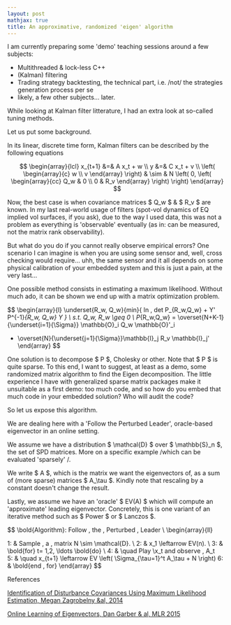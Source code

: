 ```yaml
---
layout: post
mathjax: true
title: An approximative, randomized 'eigen' algorithm
---
```


I am currently preparing some 'demo' teaching sessions around a few subjects:
- Multithreaded & lock-less C++
- (Kalman) filtering
- Trading strategy backtesting, the technical part, i.e. /not/ the strategies generation process per se
- likely, a few other subjects... later.

While looking at Kalman filter litterature, I had an extra look at so-called tuning methods.

Let us put some background.

In its linear, discrete time form, Kalman filters can be described by the following equations

$$
\begin{array}{lcl}
x_{t+1} &=& A x_t + w \\
y &=& C x_t + v  \\
\left( \begin{array}{c} w \\ v \end{array} \right) & \sim & 
N \left( 0, 
\left(
  \begin{array}{cc}
    Q_w & 0 \\
    0 & R_v
  \end{array}
  \right)
\right)
\end{array} 
$$

Now, the best case is when covariance matrices $ Q_w $ & $ R_v $ are known.
In my last real-world usage of filters (spot-vol dynamics of EQ implied vol surfaces, if you ask), due to the way I used data, 
this was not a problem as everything is 'observable' eventually (as in: can be measured, not the matrix rank observability).

But what do you do if you cannot really observe empirical errors? One scenario I can imagine is when you are using some sensor 
and, well, cross checking would require... uhh, the same sensor and it all depends on some physical calibration of your
embedded system and this is just a pain, at the very last... 

One possible method consists in estimating a maximum likelihood.
Without much ado, it can be shown we end up with a matrix optimization problem.

$$
\begin{array}{l}
\underset{R_w, Q_w}{min}{ ln \, det P_{R_w,Q_w} + Y' P^{-1}_{R_w, Q_w} Y } \\
s.t. Q_w, R_w \geq 0 \\
P_{R_w,Q_w} = \overset{N+K-1}{\underset{i=1}{\Sigma}} \mathbb{O}_i Q_w \mathbb{O}'_i
+ \overset{N}{\underset{j=1}{\Sigma}}\mathbb{I}_j R_v \mathbb{I}_j'
\end{array}
$$

One solution is to decompose $ P $, Cholesky or other. Note that $ P $ is quite sparse.
To this end, I want to suggest, at least as a demo, some randomized matrix algorithm to find the Eigen decomposition.
The little experience I have with generalized sparse matrix packages make it unsuitable as a first demo: too much code, and 
so how do you embed that much code in your embedded solution? Who will audit the code?

So let us expose this algorithm.

We are dealing here with a 'Follow the Perturbed Leader', oracle-based eigenvector in an online setting.

We assume we have a distribution $ \mathcal{D} $ over $ \mathbb{S}_n $, the set of SPD matrices. 
More on a specific example /which can be evaluated 'sparsely' /.

We write $ A $, which is the matrix we want the eigenvectors of, as a sum of (more sparse) matrices $ A_\tau $. Kindly note that rescaling by a constant doesn't change the result.

Lastly, we assume we have an 'oracle' $ EV(A) $ which will compute an 'approximate' leading eigenvector. Concretely, this is one variant of an iterative method such as $ Power $ or $ Lanczos $.

$$
\bold{Algorithm}: Follow \, the \, Perturbed \, Leader \\
\begin{array}{ll}

1: & Sample \, a \, matrix N \sim \mathcal{D}. \\
2: & x_1 \leftarrow EV(n). \\
3: & \bold{for} t= 1,2, \ldots \bold{do} \\
4: & \quad Play \x_t and observe \, A_t \
5: & \quad x_{t+1} \leftarrow EV \left( \Sigma_{\tau=1}^t A_\tau + N \right)
6: & \bold{end \, for}
\end{array}
$$


References

[Identification of Disturbance Covariances Using Maximum Likelihood Estimation, Megan Zagrobelny &al, 2014](https://pdfs.semanticscholar.org/3f25/e01aaa64f7d5744288926b89b42f25c847ad.pdf)

[Online Learning of Eigenvectors, Dan Garber & al, MLR 2015](http://proceedings.mlr.press/v37/garberb15-supp.pdf)

